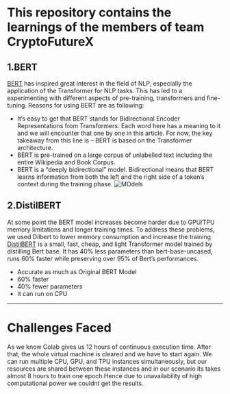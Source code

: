 # This repository contains the learnings of the members of team CryptoFutureX
 ## 1.BERT  
 [BERT](https://github.com/google-research/bert) has inspired great interest in the field of NLP, especially the application of the Transformer for NLP tasks. This has led to a experimenting with different aspects           of pre-training, transformers and fine-tuning.
Reasons for using BERT are as following:
* It’s easy to get that BERT stands for Bidirectional Encoder Representations from Transformers. Each word here has a meaning to it and we will encounter that one by                one in this article. For now, the key takeaway from this line is – BERT is based on the Transformer architecture.
* BERT is pre-trained on a large corpus of unlabelled text including the entire Wikipedia and Book Corpus.
* BERT is a “deeply bidirectional” model. Bidirectional means that BERT learns information from both the left and the right side of a token’s context during the training phase.
![MOdels](https://www.google.com/imgres?imgurl=https%3A%2F%2Fmiro.medium.com%2Fmax%2F2020%2F1*RLBWful7k50nV9zTJCuZ4Q.png&imgrefurl=https%3A%2F%2Fmedium.com%2Fhuggingface%2Fdistilbert-8cf3380435b5&tbnid=LjpY9pJNiV1s3M&vet=12ahUKEwi4ur7RzNjwAhVZXX0KHYguBtAQMygCegUIARCrAQ..i&docid=IUWAALBSiomanM&w=1010&h=202&q=bert%20and%20distilbert&ved=2ahUKEwi4ur7RzNjwAhVZXX0KHYguBtAQMygCegUIARCrAQ)

## 2.DistilBERT 
At some point the BERT model increases become harder due to GPU/TPU memory limitations and longer training times. To address these problems, we used Dilbert to                    lower memory consumption and increase the training
[DistilBERT](https://github.com/huggingface/transformers/blob/master/docs/source/model_doc/distilbert.rst) is a small, fast, cheap, and light Transformer model trained by distilling Bert base. It has 40% less parameters than bert-base-uncased, runs 60% faster while preserving over 95% of Bert’s performances.

* Accurate as much as Original BERT Model
* 60% faster
* 40% fewer parameters
* It can run on CPU
---
# Challenges Faced 
As we know Colab gives us 12 hours of continuous execution time. After that, the whole virtual machine is cleared and we have to start again. We can run multiple CPU, GPU, and TPU instances simultaneously, but our resources are shared between these instances and in our scenario its takes almost 8 hours to train one epoch.Hence due to unavailability of high computational power we couldnt get the results.
